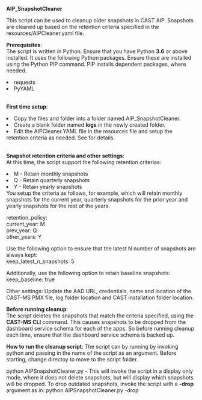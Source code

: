 <strong>AIP_SnapshotCleaner</strong>

This script can be used to cleanup older snapshots in CAST AIP. Snapshots are cleaned up based on  the retention criteria specified in 
the resources/AIPCleaner.yaml file.

<strong>Prerequisites</strong>:<br>
The script is written in Python. Ensure that you have Python <b>3.6</b> or above installed. 
It uses the following Python packages. Ensure these are installed using the Python PIP command. PIP installs dependent packages, where needed.

<li>requests</li>
<li>PyYAML</li><br>

<strong>First time setup</strong>:<br>
<li>Copy the files and folder into a folder named AIP_SnapshotCleaner.</li> 
<li>Create a blank folder named <B>logs</B> in the newly created folder.</li>
<li>Edit the AIPCleaner.YAML file in the resources file and setup the retention criteria as needed. See for details.</li><br>

<strong>Snapshot retention criteria and other settings</strong>:<br>
At this time, the script support the following retention criterias:
<li>M - Retain monthly snapshots</li>
<li>Q - Retain quarterly snapshots</li>
<li>Y - Retain yearly snapshots</li>
You setup the criteria as follows, for example, which will retain monthly snapshots for the current year, quarterly snapshots for the prior year and yearly snapshots for the rest of the years.
<p>

retention_policy:<br>
  current_year: M<br>
  prev_year: Q<br>
  other_years: Y<br>
<p>
Use the following option to ensure that the latest N number of snapshots are always kept:<br>
  keep_latest_n_snapshots: 5
  
Additionally, use the following option to retain baseline snapshots:<br>
  keep_baseline: true
  
Other settings:
Update the AAD URL, credentials, name and location of the CAST-MS PMX file, log folder location and CAST installation folder location. 

<strong>Before running cleanup</strong>:<br>
The script deletes the snapshots that match the criteria specified, using the <b>CAST-MS CLI</b> command. This causes snapshots to be dropped from the dashboard service schema for each of the apps. So before running cleanup each time, ensure that the dashboard service schema is backed up. 

<strong>How to run the cleanup script</strong>:
The script can by running by invoking python and passing in the name of the script as an argument. Before starting, change directoy to move to the script folder. 

python AIPSnapshotCleaner.py - This will invoke the script in a display only mode, where it does not delete snapshots, but will display which snapshots will be dropped. To drop outdated snapshots, invoke the script with a <b>-drop</B> argument as in: python AIPSnapshotCleaner.py -drop


